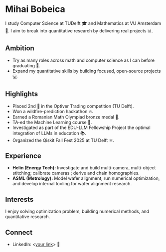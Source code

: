 # Mihai Bobeica

I study Computer Science at TUDelft 🎓 and Mathematics at VU Amsterdam 📘. I aim to break into quantitative research by delivering real projects 📊.

## Ambition
- Try as many roles across math and computer science as I can before graduating 🧩.
- Expand my quantitative skills by building focused, open-source projects 💻.

## Highlights
- Placed 2nd 🥈 in the Optiver Trading competition (TU Delft).
- Won a wildfire-prediction hackathon 🔥.
- Earned a Romanian Math Olympiad bronze medal 🏅.
- TA-ed the Machine Learning course 🤖.
- Investigated as part of the EDU-LLM Fellowship Project the optimal integration of LLMs in education 📚.
- Organized the Qiskit Fall Fest 2025 at TU Delft ⚛️.

## Experience
- **Helin (Energy Tech):** Investigate and build multi-camera, multi-object stitching; calibrate cameras ; derive and chain homographies.
- **ASML (Metrology):** Model wafer alignment, run numerical optimization, and develop internal tooling for wafer alignment research.

## Interests
I enjoy solving optimization problem, building numerical methods, and quantitative research.

## Connect
- LinkedIn: <[your link](https://www.linkedin.com/in/mihaibobeica/)> 🔗
